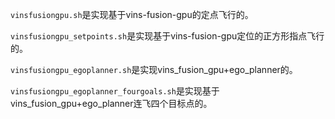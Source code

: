```vinsfusiongpu.sh```是实现基于vins-fusion-gpu的定点飞行的。  

```vinsfusiongpu_setpoints.sh```是实现基于vins-fusion-gpu定位的正方形指点飞行的。  

```vinsfusiongpu_egoplanner.sh```是实现vins_fusion_gpu+ego_planner的。  

```vinsfusiongpu_egoplanner_fourgoals.sh```是实现基于vins_fusion_gpu+ego_planner连飞四个目标点的。  
